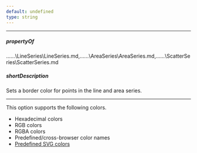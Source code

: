 ```yaml
---
default: undefined
type: string
---
```

---
##### propertyOf
..\..\..\LineSeries\LineSeries.md,..\..\..\AreaSeries\AreaSeries.md,..\..\..\ScatterSeries\ScatterSeries.md

##### shortDescription
Sets a border color for points in the line and area series.

---
This option supports the following colors.

* Hexadecimal colors
* RGB colors
* RGBA colors
* Predefined/cross-browser color names
* [Predefined SVG colors](https://www.w3.org/TR/SVG/types.html#ColorKeywords)